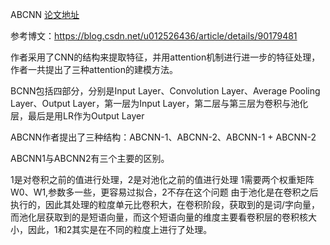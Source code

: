 ABCNN [论文地址](https://arxiv.org/pdf/1512.05193.pdf)

参考博文：https://blog.csdn.net/u012526436/article/details/90179481

作者采用了CNN的结构来提取特征，并用attention机制进行进一步的特征处理，作者一共提出了三种attention的建模方法。

BCNN包括四部分，分别是Input Layer、Convolution Layer、Average Pooling Layer、Output Layer，第一层为Input Layer，第二层与第三层为卷积与池化层，最后是用LR作为Output Layer

ABCNN作者提出了三种结构：ABCNN-1、ABCNN-2、ABCNN-1 + ABCNN-2

ABCNN1与ABCNN2有三个主要的区别。

1是对卷积之前的值进行处理，2是对池化之前的值进行处理
1需要两个权重矩阵W0、W1,参数多一些，更容易过拟合，2不存在这个问题
由于池化是在卷积之后执行的，因此其处理的粒度单元比卷积大，在卷积阶段，获取到的是词/字向量，而池化层获取到的是短语向量，而这个短语向量的维度主要看卷积层的卷积核大小，因此，1和2其实是在不同的粒度上进行了处理。
